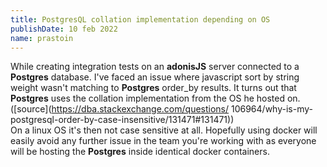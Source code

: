 ```yaml
---
title: PostgresQL collation implementation depending on OS
publishDate: 10 feb 2022
name: prastoin
---
```


While creating integration tests on an **adonisJS** server connected to a **Postgres** database.
I've faced an issue where javascript sort by string weight wasn't matching to **Postgres** order_by results.
It turns out that **Postgres** uses the collation implementation from the OS he hosted on. ([source](https://dba.stackexchange.com/questions/
106964/why-is-my-postgresql-order-by-case-insensitive/131471#131471))<br/>
On a linux OS it's then not case sensitive at all.
Hopefully using docker will easily avoid any further issue in the team you're working with as everyone will be hosting the **Postgres** inside identical docker containers.<br/>
